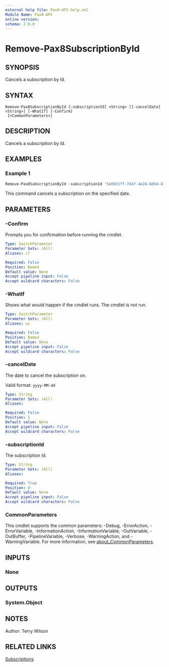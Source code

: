 ```yaml
---
external help file: Pax8-API-help.xml
Module Name: Pax8-API
online version:
schema: 2.0.0
---
```


# Remove-Pax8SubscriptionById

## SYNOPSIS
Cancels a subscription by Id.

## SYNTAX

```
Remove-Pax8SubscriptionById [-subscriptionId] <String> [[-cancelDate] <String>] [-WhatIf] [-Confirm]
 [<CommonParameters>]
```

## DESCRIPTION
Cancels a subscription by Id.

## EXAMPLES

### Example 1
```powershell
Remove-Pax8SubscriptionById -subscriptionId '5e0931ff-78ef-4e24-8db4-47c84da07ad3' -cancelDate '2022-06-25'
```

This command cancels a subscription on the specified date.

## PARAMETERS

### -Confirm
Prompts you for confirmation before running the cmdlet.

```yaml
Type: SwitchParameter
Parameter Sets: (All)
Aliases: cf

Required: False
Position: Named
Default value: None
Accept pipeline input: False
Accept wildcard characters: False
```

### -WhatIf
Shows what would happen if the cmdlet runs.
The cmdlet is not run.

```yaml
Type: SwitchParameter
Parameter Sets: (All)
Aliases: wi

Required: False
Position: Named
Default value: None
Accept pipeline input: False
Accept wildcard characters: False
```

### -cancelDate
The date to cancel the subscription on.

Valid format: `yyyy-MM-dd`

```yaml
Type: String
Parameter Sets: (All)
Aliases:

Required: False
Position: 1
Default value: None
Accept pipeline input: False
Accept wildcard characters: False
```

### -subscriptionId
The subscription Id.

```yaml
Type: String
Parameter Sets: (All)
Aliases:

Required: True
Position: 0
Default value: None
Accept pipeline input: False
Accept wildcard characters: False
```

### CommonParameters
This cmdlet supports the common parameters: -Debug, -ErrorAction, -ErrorVariable, -InformationAction, -InformationVariable, -OutVariable, -OutBuffer, -PipelineVariable, -Verbose, -WarningAction, and -WarningVariable. For more information, see [about_CommonParameters](http://go.microsoft.com/fwlink/?LinkID=113216).

## INPUTS

### None

## OUTPUTS

### System.Object
## NOTES
Author: Terry Wilson

## RELATED LINKS

[Subscriptions](https://docs.pax8.com/api/v1#tag/Subscriptions)

